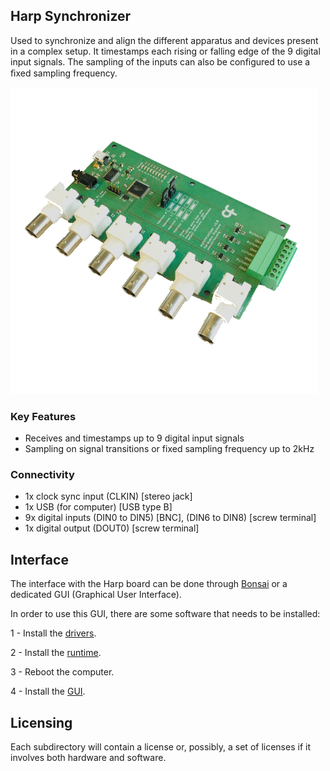 ## Harp Synchronizer

Used to synchronize and align the different apparatus and devices present in a complex setup. It timestamps each rising or falling edge of the 9 digital input signals. The sampling of the inputs can also be configured to use a ﬁxed sampling frequency.

![harpsynchronizer](./Assets/pcb.png)

### Key Features ###

* Receives and timestamps up to 9 digital input signals
* Sampling on signal transitions or fixed sampling frequency up to 2kHz


### Connectivity ###

* 1x clock sync input (CLKIN) [stereo jack]
* 1x USB (for computer) [USB type B]
* 9x digital inputs (DIN0 to DIN5) [BNC], (DIN6 to DIN8) [screw terminal]
* 1x digital output (DOUT0) [screw terminal]

## Interface ##

The interface with the Harp board can be done through [Bonsai](https://bonsai-rx.org/) or a dedicated GUI (Graphical User Interface).

In order to use this GUI, there are some software that needs to be installed:

1 - Install the [drivers](https://bitbucket.org/fchampalimaud/downloads/downloads/UsbDriver-2.12.26.zip).

2 - Install the [runtime](https://bitbucket.org/fchampalimaud/downloads/downloads/Runtime-1.0.zip).

3 - Reboot the computer.

4 - Install the [GUI](https://bitbucket.org/fchampalimaud/downloads/downloads/Harp%20Synchronizer%20v1.2.0.zip).

## Licensing ##

Each subdirectory will contain a license or, possibly, a set of licenses if it involves both hardware and software.
